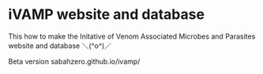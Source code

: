 # iVAMP website and database

This how to make the Initative of Venom Associated Microbes and Parasites website and database ＼(^o^)／

Beta version sabahzero.github.io/ivamp/
